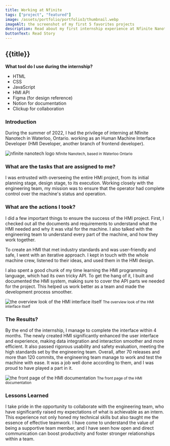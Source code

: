 ```yaml
---
title: Working at Nfinite 
tags: ["project", "featured"]
image: /assets/portfolio/portfolio3/thumbnail.webp
imageAlt: the screenshot of my first 5 favorites projects
description: Read about my first internship experience at Nfinite Nanotech, an startup advanced material company that makes smart nanocoatings for sustainable packaging
buttonText: Read Story
---
```


<article class="portfolio-page container">

## {{title}}

<div class="wrapper" markdown="1">

  **What tool do I use during the internship?**
  - HTML
  - CSS
  - JavaScript
  - HMI API
  - Figma (for design reference)
  - Notion for documentation
  - Clickup for collaboration

</div>

### Introduction
<div class="wrapper" markdown="1">  
  
  During the summer of 2022, I had the privilege of interning at Nfinite Nanotech in Waterloo, Ontario. working as an Human Machine Interface Developer (HMI Developer, another branch of frontend developer). 

  <img src="/assets/portfolio/portfolio3/thumbnail.webp" alt="nfinite nanotech logo">
  <small>Nfinite Nanotech, based in Waterloo Ontario</small>

</div>

### What are the tasks that are assigned to me?
<div class="wrapper" markdown="1">
  I was entrusted with overseeing the entire HMI project, from its initial planning stage, design stage, to its execution. Working closely with the engineering team, my mission was to ensure that the operator had complete control over the machine's status and operation.
</div>

### What are the actions I took?
<div class="wrapper" markdown="1">

  I did a few important things to ensure the success of the HMI project. First, I checked out all the documents and requirements to understand what the HMI needed and why it was vital for the machine. I also talked with the engineering team to understand every part of the machine, and how they work together. 

  To create an HMI that met industry standards and was user-friendly and safe, I went with an iterative approach. I kept in touch with the whole machine crew, listened to their ideas, and used them in the HMI design.

  I also spent a good chunk of my time learning the HMI programming language, which had its own tricky API. To get the hang of it, I built and documented the HMI system, making sure to cover the API parts we needed for the project. This helped us work better as a team and made the development process smoother.
  
  <img src="/assets/portfolio/portfolio3/image2.webp" alt="the overview look of the HMI interface itself">
  <small>The overview look of the HMI interface itself</small>

</div>

### The Results?
<div class="wrapper" markdown="1">

  By the end of the internship, I manage to complete the interface within 4 months. The newly created HMI significantly enhanced the user interface and experience, making data integration and interaction smoother and more efficient. It also passed rigorous usability and safety evaluation, meeting the high standards set by the engineering team. Overall, after 70 releases and more than 120 commits, the engineering team manage to work and test the machine with ease. It was a job well done according to them, and I was proud to have played a part in it.

  <img src="/assets/portfolio/portfolio3/image1.webp" alt="the front page of the HMI documentation">
  <small>The front page of the HMI documentation</small>

</div>

### Lessons Learned
<div class="wrapper" markdown="1">
  
  I take pride in the opportunity to collaborate with the engineering team, who have significantly raised my expectations of what is achievable as an intern. This experience not only honed my technical skills but also taught me the essence of effective teamwork. I have come to understand the value of being a supportive team member, and I have seen how open and direct communication can boost productivity and foster stronger relationships within a team.

</div>

</article>
